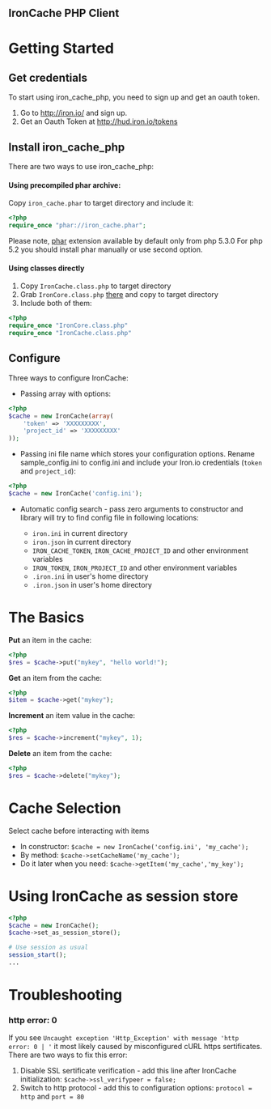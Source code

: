 IronCache PHP Client
-------------

Getting Started
==============

## Get credentials
To start using iron_cache_php, you need to sign up and get an oauth token.

1. Go to http://iron.io/ and sign up.
2. Get an Oauth Token at http://hud.iron.io/tokens

## Install iron_cache_php

There are two ways to use iron_cache_php:

#### Using precompiled phar archive:

Copy `iron_cache.phar` to target directory and include it:

```php
<?php
require_once "phar://iron_cache.phar";
```

Please note, [phar](http://php.net/manual/en/book.phar.php) extension available by default only from php 5.3.0
For php 5.2 you should install phar manually or use second option.

#### Using classes directly

1. Copy `IronCache.class.php` to target directory
2. Grab `IronCore.class.php` [there](https://github.com/iron-io/iron_core_php) and copy to target directory
3. Include both of them:

```php
<?php
require_once "IronCore.class.php"
require_once "IronCache.class.php"
```

## Configure
Three ways to configure IronCache:

* Passing array with options:

```php
<?php
$cache = new IronCache(array(
    'token' => 'XXXXXXXXX',
    'project_id' => 'XXXXXXXXX'
));
```
* Passing ini file name which stores your configuration options. Rename sample_config.ini to config.ini and include your Iron.io credentials (`token` and `project_id`):

```php
<?php
$cache = new IronCache('config.ini');
```

* Automatic config search - pass zero arguments to constructor and library will try to find config file in following locations:

    * `iron.ini` in current directory
    * `iron.json` in current directory
    * `IRON_CACHE_TOKEN`, `IRON_CACHE_PROJECT_ID` and other environment variables
    * `IRON_TOKEN`, `IRON_PROJECT_ID` and other environment variables
    * `.iron.ini` in user's home directory
    * `.iron.json` in user's home directory

The Basics
=========

**Put** an item in the cache:

```php
<?php
$res = $cache->put("mykey", "hello world!");
```

**Get** an item from the cache:

```php
<?php
$item = $cache->get("mykey");
```

**Increment** an item value in the cache:

```php
<?php
$res = $cache->increment("mykey", 1);
```

**Delete** an item from the cache:
```php
<?php
$res = $cache->delete("mykey");
```

Cache Selection
===============
    
Select cache before interacting with items
* In constructor: `$cache = new IronCache('config.ini', 'my_cache');`
* By method: `$cache->setCacheName('my_cache');`
* Do it later when you need: `$cache->getItem('my_cache','my_key');`


Using IronCache as session store
===============


```php
<?php
$cache = new IronCache();
$cache->set_as_session_store();

# Use session as usual
session_start();
...

```

Troubleshooting
===============

### http error: 0

If you see  `Uncaught exception 'Http_Exception' with message 'http error: 0 | '`
it most likely caused by misconfigured cURL https sertificates.
There are two ways to fix this error:

1. Disable SSL sertificate verification - add this line after IronCache initialization: `$cache->ssl_verifypeer = false;`
2. Switch to http protocol - add this to configuration options: `protocol = http` and `port = 80`
